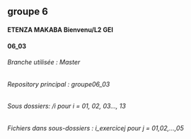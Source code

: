 ## groupe 6
#### ETENZA MAKABA Bienvenu/L2 GEI
#### 06_03
###### Branche utilisée : Master
###### Repository principal : groupe06_03
###### Sous dossiers: /i pour i = 01, 02, 03..., 13
###### Fichiers dans sous-dossiers : i_exercicej pour j = 01,02,...,05
